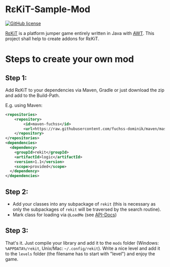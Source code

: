 # R&#949;​KiT-Sample-Mod

[![GitHub license](https://img.shields.io/badge/license-GPLv3-blue.svg?style=square)](https://github.com/fuchss-dominik/rekit-sample-mod/blob/master/LICENSE.md)

[R&#949;​KiT](https://github.com/fuchss-dominik/rekit-game) is a platform jumper game entirely written in Java with [AWT](https://docs.oracle.com/javase/8/docs/api/java/awt/package-summary.html).
This project shall help to create addons for R&#949;KiT.

# Steps to create your own mod
## Step 1:
Add R&#949;KiT to your dependencies via Maven, Gradle or just download the zip and add to the Build-Path.

E.g. using Maven:

```xml
<repositories>
	<repository>
		<id>maven-fuchss</id>
		<url>https://raw.githubusercontent.com/fuchss-dominik/maven/master</url>
	</repository>
</repositories>
<dependencies>
  <dependency>
    <groupId>rekit</groupId>
    <artifactId>logic</artifactId>
    <version>1.1</version>
    <scope>provided</scope>
  </dependency>
</dependencies>
```

## Step 2:
* Add your classes into any subpackage of `rekit` (this is necessary as only the subpackages of `rekit` will be traversed by the search routine).
* Mark class for loading via `@LoadMe` (see [API-Docs](https://fuchss-dominik.github.io/rekit-game/))

## Step 3:
That's it. Just compile your library and add it to the `mods` folder (Windows: `%APPDATA%/rekit`, Unix/Mac: `~/.config/rekit`). Write a nice level and add it to the `levels` folder (the filename has to start with "level") and enjoy the game.
